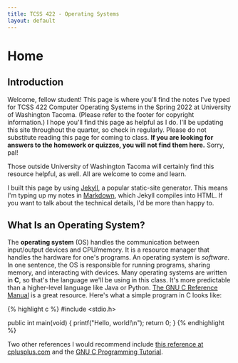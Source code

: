 ```yaml
---
title: TCSS 422 - Operating Systems
layout: default
---
```


# Home

## Introduction

Welcome, fellow student! This page is where you'll find the notes I've typed for TCSS 422 Computer Operating Systems in the Spring 2022 at University of Washington Tacoma. (Please refer to the footer for copyright information.) I hope you'll find this page as helpful as I do. I'll be updating this site throughout the quarter, so check in regularly. Please do not substitute reading this page for coming to class. **If you are looking for answers to the homework or quizzes, you will not find them here.** Sorry, pal!

Those outside University of Washington Tacoma will certainly find this resource helpful, as well. All are welcome to come and learn.

I built this page by using [Jekyll](https://jekyllrb.com/), a popular static-site generator. This means I'm typing up my notes in [Markdown](https://daringfireball.net/projects/markdown/), which Jekyll compiles into HTML. If you want to talk about the technical details, I'd be more than happy to.

## What Is an Operating System?

The **operating system** (OS) handles the communication between input/output devices and CPU/memory. It is a resource manager that handles the hardware for one's programs. An operating system is *software*. In one sentence, the OS is responsible for running programs, sharing memory, and interacting with devices. Many operating systems are written in **C**, so that's the language we'll be using in this class. It's more predictable than a higher-level language like Java or Python. [The GNU C Reference Manual](https://www.gnu.org/software/gnu-c-manual/gnu-c-manual.html) is a great resource. Here's what a simple program in C looks like:

{% highlight c %}
#include <stdio.h>

public int main(void) {
    printf("Hello, world!\n");
    return 0;
}
{% endhighlight %}

Two other references I would recommend include [this reference at cplusplus.com](https://www.cplusplus.com/reference/) and the [GNU C Programming Tutorial](http://crasseux.com/books/ctutorial/).

